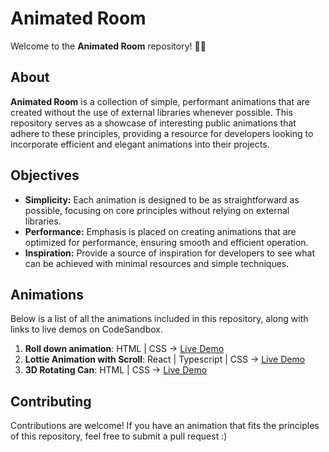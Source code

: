 # Animated Room

Welcome to the **Animated Room** repository! 🎨✨

## About

**Animated Room** is a collection of simple, performant animations that are created without the use of external libraries whenever possible. This repository serves as a showcase of interesting public animations that adhere to these principles, providing a resource for developers looking to incorporate efficient and elegant animations into their projects.

## Objectives

- **Simplicity:** Each animation is designed to be as straightforward as possible, focusing on core principles without relying on external libraries.
- **Performance:** Emphasis is placed on creating animations that are optimized for performance, ensuring smooth and efficient operation.
- **Inspiration:** Provide a source of inspiration for developers to see what can be achieved with minimal resources and simple techniques.

## Animations

Below is a list of all the animations included in this repository, along with links to live demos on CodeSandbox.

1. **Roll down animation**: HTML | CSS -> [Live Demo](https://codesandbox.io/p/sandbox/rolldown-animation-ghrkwy?layout=%257B%2522sidebarPanel%2522%253A%2522EXPLORER%2522%252C%2522rootPanelGroup%2522%253A%257B%2522direction%2522%253A%2522horizontal%2522%252C%2522contentType%2522%253A%2522UNKNOWN%2522%252C%2522type%2522%253A%2522PANEL_GROUP%2522%252C%2522id%2522%253A%2522ROOT_LAYOUT%2522%252C%2522panels%2522%253A%255B%257B%2522type%2522%253A%2522PANEL_GROUP%2522%252C%2522contentType%2522%253A%2522UNKNOWN%2522%252C%2522direction%2522%253A%2522vertical%2522%252C%2522id%2522%253A%2522clykh20yx00063b6sd08p0i7x%2522%252C%2522sizes%2522%253A%255B100%252C0%255D%252C%2522panels%2522%253A%255B%257B%2522type%2522%253A%2522PANEL_GROUP%2522%252C%2522contentType%2522%253A%2522EDITOR%2522%252C%2522direction%2522%253A%2522horizontal%2522%252C%2522id%2522%253A%2522EDITOR%2522%252C%2522panels%2522%253A%255B%257B%2522type%2522%253A%2522PANEL%2522%252C%2522contentType%2522%253A%2522EDITOR%2522%252C%2522id%2522%253A%2522clykh20yx00023b6sblc1wr8v%2522%257D%255D%257D%252C%257B%2522type%2522%253A%2522PANEL_GROUP%2522%252C%2522contentType%2522%253A%2522SHELLS%2522%252C%2522direction%2522%253A%2522horizontal%2522%252C%2522id%2522%253A%2522SHELLS%2522%252C%2522panels%2522%253A%255B%257B%2522type%2522%253A%2522PANEL%2522%252C%2522contentType%2522%253A%2522SHELLS%2522%252C%2522id%2522%253A%2522clykh20yx00033b6sqj0gnpwt%2522%257D%255D%252C%2522sizes%2522%253A%255B100%255D%257D%255D%257D%252C%257B%2522type%2522%253A%2522PANEL_GROUP%2522%252C%2522contentType%2522%253A%2522DEVTOOLS%2522%252C%2522direction%2522%253A%2522vertical%2522%252C%2522id%2522%253A%2522DEVTOOLS%2522%252C%2522panels%2522%253A%255B%257B%2522type%2522%253A%2522PANEL%2522%252C%2522contentType%2522%253A%2522DEVTOOLS%2522%252C%2522id%2522%253A%2522clykh20yx00053b6sze92d5u4%2522%257D%255D%252C%2522sizes%2522%253A%255B100%255D%257D%255D%252C%2522sizes%2522%253A%255B50%252C50%255D%257D%252C%2522tabbedPanels%2522%253A%257B%2522clykh20yx00023b6sblc1wr8v%2522%253A%257B%2522tabs%2522%253A%255B%257B%2522id%2522%253A%2522clykh20yx00013b6simbhich2%2522%252C%2522mode%2522%253A%2522permanent%2522%252C%2522type%2522%253A%2522FILE%2522%252C%2522filepath%2522%253A%2522%252Findex.html%2522%252C%2522state%2522%253A%2522IDLE%2522%257D%255D%252C%2522id%2522%253A%2522clykh20yx00023b6sblc1wr8v%2522%252C%2522activeTabId%2522%253A%2522clykh20yx00013b6simbhich2%2522%257D%252C%2522clykh20yx00053b6sze92d5u4%2522%253A%257B%2522tabs%2522%253A%255B%257B%2522id%2522%253A%2522clykh20yx00043b6skgrj8qox%2522%252C%2522mode%2522%253A%2522permanent%2522%252C%2522type%2522%253A%2522UNASSIGNED_PORT%2522%252C%2522port%2522%253A0%252C%2522path%2522%253A%2522%252F%2522%257D%255D%252C%2522id%2522%253A%2522clykh20yx00053b6sze92d5u4%2522%252C%2522activeTabId%2522%253A%2522clykh20yx00043b6skgrj8qox%2522%257D%252C%2522clykh20yx00033b6sqj0gnpwt%2522%253A%257B%2522tabs%2522%253A%255B%255D%252C%2522id%2522%253A%2522clykh20yx00033b6sqj0gnpwt%2522%257D%257D%252C%2522showDevtools%2522%253Atrue%252C%2522showShells%2522%253Afalse%252C%2522showSidebar%2522%253Atrue%252C%2522sidebarPanelSize%2522%253A15%257D)
2. **Lottie Animation with Scroll**: React | Typescript | CSS -> [Live Demo](https://codesandbox.io/p/sandbox/scroll-lottie-react-6829lf?layout=%257B%2522sidebarPanel%2522%253A%2522EXPLORER%2522%252C%2522rootPanelGroup%2522%253A%257B%2522direction%2522%253A%2522horizontal%2522%252C%2522contentType%2522%253A%2522UNKNOWN%2522%252C%2522type%2522%253A%2522PANEL_GROUP%2522%252C%2522id%2522%253A%2522ROOT_LAYOUT%2522%252C%2522panels%2522%253A%255B%257B%2522type%2522%253A%2522PANEL_GROUP%2522%252C%2522contentType%2522%253A%2522UNKNOWN%2522%252C%2522direction%2522%253A%2522vertical%2522%252C%2522id%2522%253A%2522clz5a7wh500063b6svic3aceo%2522%252C%2522sizes%2522%253A%255B100%252C0%255D%252C%2522panels%2522%253A%255B%257B%2522type%2522%253A%2522PANEL_GROUP%2522%252C%2522contentType%2522%253A%2522EDITOR%2522%252C%2522direction%2522%253A%2522horizontal%2522%252C%2522id%2522%253A%2522EDITOR%2522%252C%2522panels%2522%253A%255B%257B%2522type%2522%253A%2522PANEL%2522%252C%2522contentType%2522%253A%2522EDITOR%2522%252C%2522id%2522%253A%2522clz5a7wh500023b6sljt3j11q%2522%257D%255D%257D%252C%257B%2522type%2522%253A%2522PANEL_GROUP%2522%252C%2522contentType%2522%253A%2522SHELLS%2522%252C%2522direction%2522%253A%2522horizontal%2522%252C%2522id%2522%253A%2522SHELLS%2522%252C%2522panels%2522%253A%255B%257B%2522type%2522%253A%2522PANEL%2522%252C%2522contentType%2522%253A%2522SHELLS%2522%252C%2522id%2522%253A%2522clz5a7wh500033b6sfg6arevt%2522%257D%255D%252C%2522sizes%2522%253A%255B100%255D%257D%255D%257D%252C%257B%2522type%2522%253A%2522PANEL_GROUP%2522%252C%2522contentType%2522%253A%2522DEVTOOLS%2522%252C%2522direction%2522%253A%2522vertical%2522%252C%2522id%2522%253A%2522DEVTOOLS%2522%252C%2522panels%2522%253A%255B%257B%2522type%2522%253A%2522PANEL%2522%252C%2522contentType%2522%253A%2522DEVTOOLS%2522%252C%2522id%2522%253A%2522clz5a7wh500053b6s8vpw7rp6%2522%257D%255D%252C%2522sizes%2522%253A%255B100%255D%257D%255D%252C%2522sizes%2522%253A%255B50%252C50%255D%257D%252C%2522tabbedPanels%2522%253A%257B%2522clz5a7wh500023b6sljt3j11q%2522%253A%257B%2522tabs%2522%253A%255B%257B%2522id%2522%253A%2522clz5a7wh500013b6sdtvjsexj%2522%252C%2522mode%2522%253A%2522permanent%2522%252C%2522type%2522%253A%2522FILE%2522%252C%2522filepath%2522%253A%2522%252Fsrc%252Findex.tsx%2522%257D%255D%252C%2522id%2522%253A%2522clz5a7wh500023b6sljt3j11q%2522%252C%2522activeTabId%2522%253A%2522clz5a7wh500013b6sdtvjsexj%2522%257D%252C%2522clz5a7wh500053b6s8vpw7rp6%2522%253A%257B%2522tabs%2522%253A%255B%257B%2522id%2522%253A%2522clz5a7wh500043b6sl4of0c0z%2522%252C%2522mode%2522%253A%2522permanent%2522%252C%2522type%2522%253A%2522UNASSIGNED_PORT%2522%252C%2522port%2522%253A0%252C%2522path%2522%253A%2522%252F%2522%257D%255D%252C%2522id%2522%253A%2522clz5a7wh500053b6s8vpw7rp6%2522%252C%2522activeTabId%2522%253A%2522clz5a7wh500043b6sl4of0c0z%2522%257D%252C%2522clz5a7wh500033b6sfg6arevt%2522%253A%257B%2522tabs%2522%253A%255B%255D%252C%2522id%2522%253A%2522clz5a7wh500033b6sfg6arevt%2522%257D%257D%252C%2522showDevtools%2522%253Atrue%252C%2522showShells%2522%253Afalse%252C%2522showSidebar%2522%253Atrue%252C%2522sidebarPanelSize%2522%253A15%257D)
3. **3D Rotating Can**: HTML | CSS -> [Live Demo](https://codesandbox.io/p/sandbox/rotating-can-v9rkc8?layout=%257B%2522sidebarPanel%2522%253A%2522EXPLORER%2522%252C%2522rootPanelGroup%2522%253A%257B%2522direction%2522%253A%2522horizontal%2522%252C%2522contentType%2522%253A%2522UNKNOWN%2522%252C%2522type%2522%253A%2522PANEL_GROUP%2522%252C%2522id%2522%253A%2522ROOT_LAYOUT%2522%252C%2522panels%2522%253A%255B%257B%2522type%2522%253A%2522PANEL_GROUP%2522%252C%2522contentType%2522%253A%2522UNKNOWN%2522%252C%2522direction%2522%253A%2522vertical%2522%252C%2522id%2522%253A%2522clzvccnbv00063b6spxbsljl3%2522%252C%2522sizes%2522%253A%255B100%252C0%255D%252C%2522panels%2522%253A%255B%257B%2522type%2522%253A%2522PANEL_GROUP%2522%252C%2522contentType%2522%253A%2522EDITOR%2522%252C%2522direction%2522%253A%2522horizontal%2522%252C%2522id%2522%253A%2522EDITOR%2522%252C%2522panels%2522%253A%255B%257B%2522type%2522%253A%2522PANEL%2522%252C%2522contentType%2522%253A%2522EDITOR%2522%252C%2522id%2522%253A%2522clzvccnbu00023b6subprglhx%2522%257D%255D%257D%252C%257B%2522type%2522%253A%2522PANEL_GROUP%2522%252C%2522contentType%2522%253A%2522SHELLS%2522%252C%2522direction%2522%253A%2522horizontal%2522%252C%2522id%2522%253A%2522SHELLS%2522%252C%2522panels%2522%253A%255B%257B%2522type%2522%253A%2522PANEL%2522%252C%2522contentType%2522%253A%2522SHELLS%2522%252C%2522id%2522%253A%2522clzvccnbu00033b6sbquwyml6%2522%257D%255D%252C%2522sizes%2522%253A%255B100%255D%257D%255D%257D%252C%257B%2522type%2522%253A%2522PANEL_GROUP%2522%252C%2522contentType%2522%253A%2522DEVTOOLS%2522%252C%2522direction%2522%253A%2522vertical%2522%252C%2522id%2522%253A%2522DEVTOOLS%2522%252C%2522panels%2522%253A%255B%257B%2522type%2522%253A%2522PANEL%2522%252C%2522contentType%2522%253A%2522DEVTOOLS%2522%252C%2522id%2522%253A%2522clzvccnbu00053b6si95jmdy6%2522%257D%255D%252C%2522sizes%2522%253A%255B100%255D%257D%255D%252C%2522sizes%2522%253A%255B41.63123792386922%252C58.36876207613078%255D%257D%252C%2522tabbedPanels%2522%253A%257B%2522clzvccnbu00023b6subprglhx%2522%253A%257B%2522tabs%2522%253A%255B%257B%2522id%2522%253A%2522clzvccnbu00013b6sdwoaaajf%2522%252C%2522mode%2522%253A%2522permanent%2522%252C%2522type%2522%253A%2522FILE%2522%252C%2522filepath%2522%253A%2522%252Findex.html%2522%252C%2522state%2522%253A%2522IDLE%2522%257D%255D%252C%2522id%2522%253A%2522clzvccnbu00023b6subprglhx%2522%252C%2522activeTabId%2522%253A%2522clzvccnbu00013b6sdwoaaajf%2522%257D%252C%2522clzvccnbu00053b6si95jmdy6%2522%253A%257B%2522tabs%2522%253A%255B%257B%2522id%2522%253A%2522clzvccnbu00043b6sol48uaq0%2522%252C%2522mode%2522%253A%2522permanent%2522%252C%2522type%2522%253A%2522UNASSIGNED_PORT%2522%252C%2522port%2522%253A0%252C%2522path%2522%253A%2522%252F%2522%257D%255D%252C%2522id%2522%253A%2522clzvccnbu00053b6si95jmdy6%2522%252C%2522activeTabId%2522%253A%2522clzvccnbu00043b6sol48uaq0%2522%257D%252C%2522clzvccnbu00033b6sbquwyml6%2522%253A%257B%2522tabs%2522%253A%255B%255D%252C%2522id%2522%253A%2522clzvccnbu00033b6sbquwyml6%2522%257D%257D%252C%2522showDevtools%2522%253Atrue%252C%2522showShells%2522%253Afalse%252C%2522showSidebar%2522%253Atrue%252C%2522sidebarPanelSize%2522%253A18.16940709166741%257D)


## Contributing

Contributions are welcome! If you have an animation that fits the principles of this repository, feel free to submit a pull request :) 
